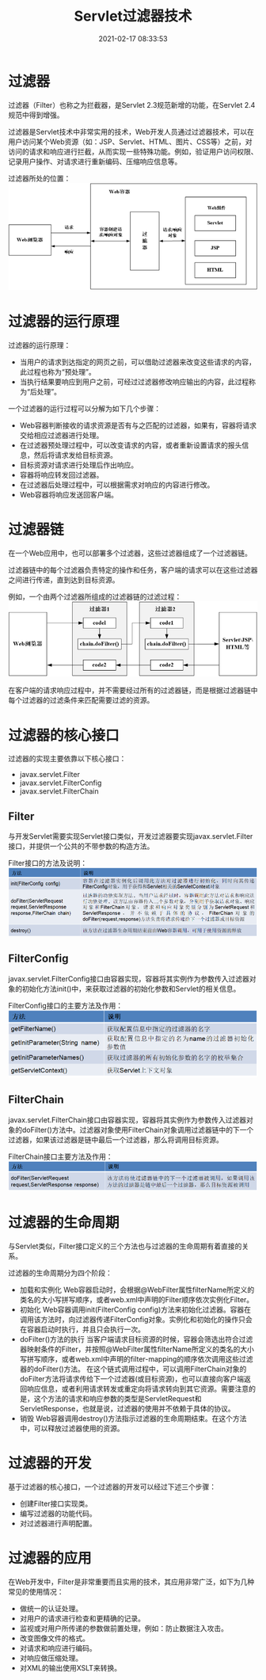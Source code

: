 ﻿---
title: Servlet过滤器技术
date: 2021-02-17 08:33:53
summary: 本文分享Servlet过滤器(Filter)技术。
tags:
- Java
- Servlet
categories:
- Java
---

# 过滤器

过滤器（Filter）也称之为拦截器，是Servlet 2.3规范新增的功能，在Servlet 2.4规范中得到增强。

过滤器是Servlet技术中非常实用的技术，Web开发人员通过过滤器技术，可以在用户访问某个Web资源（如：JSP、Servlet、HTML、图片、CSS等）之前，对访问的请求和响应进行拦截，从而实现一些特殊功能。例如，验证用户访问权限、记录用户操作、对请求进行重新编码、压缩响应信息等。

过滤器所处的位置：
![](../../../images/软件开发/Java/Servlet过滤器技术/1.png)

# 过滤器的运行原理

过滤器的运行原理：
- 当用户的请求到达指定的网页之前，可以借助过滤器来改变这些请求的内容，此过程也称为“预处理”。
- 当执行结果要响应到用户之前，可经过过滤器修改响应输出的内容，此过程称为“后处理”。

一个过滤器的运行过程可以分解为如下几个步骤：
- Web容器判断接收的请求资源是否有与之匹配的过滤器，如果有，容器将请求交给相应过滤器进行处理。
- 在过滤器预处理过程中，可以改变请求的内容，或者重新设置请求的报头信息，然后将请求发给目标资源。
- 目标资源对请求进行处理后作出响应。
- 容器将响应转发回过滤器。
- 在过滤器后处理过程中，可以根据需求对响应的内容进行修改。
- Web容器将响应发送回客户端。

# 过滤器链

在一个Web应用中，也可以部署多个过滤器，这些过滤器组成了一个过滤器链。

过滤器链中的每个过滤器负责特定的操作和任务，客户端的请求可以在这些过滤器之间进行传递，直到达到目标资源。

例如，一个由两个过滤器所组成的过滤器链的过滤过程：
![](../../../images/软件开发/Java/Servlet过滤器技术/2.png)

在客户端的请求响应过程中，并不需要经过所有的过滤器链，而是根据过滤器链中每个过滤器的过滤条件来匹配需要过滤的资源。

# 过滤器的核心接口

过滤器的实现主要依靠以下核心接口：
- javax.servlet.Filter
- javax.servlet.FilterConfig
- javax.servlet.FilterChain

## Filter

与开发Servlet需要实现Servlet接口类似，开发过滤器要实现javax.servlet.Filter接口，并提供一个公共的不带参数的构造方法。

Filter接口的方法及说明：
![](../../../images/软件开发/Java/Servlet过滤器技术/3.png)

## FilterConfig

javax.servlet.FilterConfig接口由容器实现，容器将其实例作为参数传入过滤器对象的初始化方法init()中，来获取过滤器的初始化参数和Servlet的相关信息。

FilterConfig接口的主要方法及作用：
![](../../../images/软件开发/Java/Servlet过滤器技术/4.png)

## FilterChain

javax.servlet.FilterChain接口由容器实现，容器将其实例作为参数传入过滤器对象的doFilter()方法中。过滤器对象使用FilterChain对象调用过滤器链中的下一个过滤器，如果该过滤器是链中最后一个过滤器，那么将调用目标资源。

FilterChain接口主要方法及作用：
![](../../../images/软件开发/Java/Servlet过滤器技术/5.png)

# 过滤器的生命周期

与Servlet类似，Filter接口定义的三个方法也与过滤器的生命周期有着直接的关系。

过滤器的生命周期分为四个阶段：
- 加载和实例化
Web容器启动时，会根据@WebFilter属性filterName所定义的类名的大小写拼写顺序，或者web.xml中声明的Filter顺序依次实例化Filter。
- 初始化
Web容器调用init(FilterConfig config)方法来初始化过滤器。容器在调用该方法时，向过滤器传递FilterConfig对象。实例化和初始化的操作只会在容器启动时执行，并且只会执行一次。
- doFilter()方法的执行
当客户端请求目标资源的时候，容器会筛选出符合过滤器映射条件的Filter，并按照@WebFilter属性filterName所定义的类名的大小写拼写顺序，或者web.xml中声明的filter-mapping的顺序依次调用这些过滤器的doFilter()方法。
在这个链式调用过程中，可以调用FilterChain对象的doFilter方法将请求传给下一个过滤器(或目标资源)，也可以直接向客户端返回响应信息，或者利用请求转发或重定向将请求转向到其它资源。需要注意的是，这个方法的请求和响应参数的类型是ServletRequest和ServletResponse，也就是说，过滤器的使用并不依赖于具体的协议。
- 销毁
Web容器调用destroy()方法指示过滤器的生命周期结束。在这个方法中，可以释放过滤器使用的资源。

# 过滤器的开发

基于过滤器的核心接口，一个过滤器的开发可以经过下述三个步骤：
- 创建Filter接口实现类。
- 编写过滤器的功能代码。
- 对过滤器进行声明配置。

# 过滤器的应用

在Web开发中，Filter是非常重要而且实用的技术，其应用非常广泛，如下为几种常见的使用情况：
- 做统一的认证处理。
- 对用户的请求进行检查和更精确的记录。
- 监视或对用户所传递的参数做前置处理，例如：防止数据注入攻击。
- 改变图像文件的格式。
- 对请求和响应进行编码。
- 对响应做压缩处理。
- 对XML的输出使用XSLT来转换。
